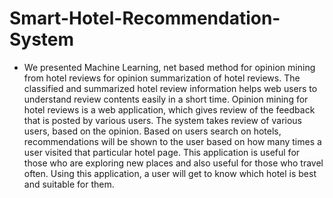 # Smart-Hotel-Recommendation-System

- We presented Machine Learning, net based method for opinion mining from hotel reviews for opinion summarization of hotel reviews. The classified and summarized hotel review information helps web users to understand review contents easily in a short time. Opinion mining for hotel reviews is a web application, which gives review of the feedback that is posted by various users. The system takes review of various users, based on the opinion. Based on users search on hotels, recommendations will be shown to the user based on how many times a user visited that particular hotel page. This application is useful for those who are exploring new places and also useful for those who travel often. Using this application, a user will get to know which hotel is best and suitable for them.
